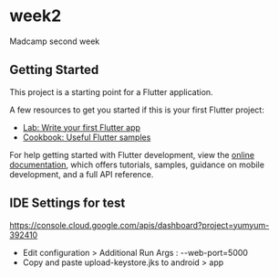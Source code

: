 # week2

Madcamp second week

## Getting Started

This project is a starting point for a Flutter application.

A few resources to get you started if this is your first Flutter project:

- [Lab: Write your first Flutter app](https://docs.flutter.dev/get-started/codelab)
- [Cookbook: Useful Flutter samples](https://docs.flutter.dev/cookbook)

For help getting started with Flutter development, view the
[online documentation](https://docs.flutter.dev/), which offers tutorials,
samples, guidance on mobile development, and a full API reference.

## IDE Settings for test

https://console.cloud.google.com/apis/dashboard?project=yumyum-392410

- Edit configuration > Additional Run Args : --web-port=5000
- Copy and paste upload-keystore.jks to android > app